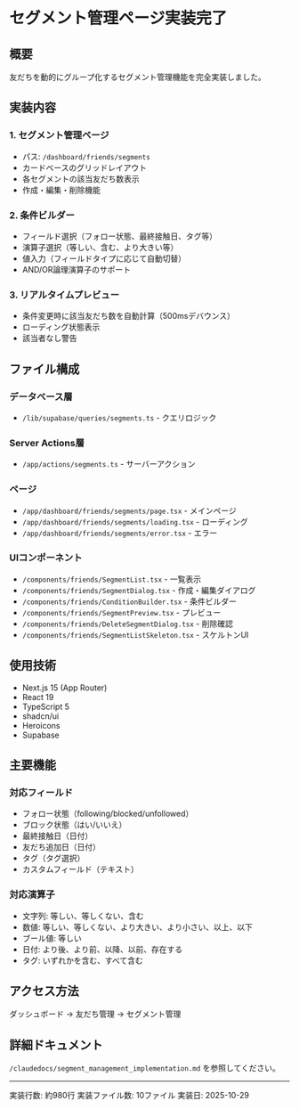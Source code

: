 # セグメント管理ページ実装完了

## 概要
友だちを動的にグループ化するセグメント管理機能を完全実装しました。

## 実装内容

### 1. セグメント管理ページ
- パス: `/dashboard/friends/segments`
- カードベースのグリッドレイアウト
- 各セグメントの該当友だち数表示
- 作成・編集・削除機能

### 2. 条件ビルダー
- フィールド選択（フォロー状態、最終接触日、タグ等）
- 演算子選択（等しい、含む、より大きい等）
- 値入力（フィールドタイプに応じて自動切替）
- AND/OR論理演算子のサポート

### 3. リアルタイムプレビュー
- 条件変更時に該当友だち数を自動計算（500msデバウンス）
- ローディング状態表示
- 該当者なし警告

## ファイル構成

### データベース層
- `/lib/supabase/queries/segments.ts` - クエリロジック

### Server Actions層
- `/app/actions/segments.ts` - サーバーアクション

### ページ
- `/app/dashboard/friends/segments/page.tsx` - メインページ
- `/app/dashboard/friends/segments/loading.tsx` - ローディング
- `/app/dashboard/friends/segments/error.tsx` - エラー

### UIコンポーネント
- `/components/friends/SegmentList.tsx` - 一覧表示
- `/components/friends/SegmentDialog.tsx` - 作成・編集ダイアログ
- `/components/friends/ConditionBuilder.tsx` - 条件ビルダー
- `/components/friends/SegmentPreview.tsx` - プレビュー
- `/components/friends/DeleteSegmentDialog.tsx` - 削除確認
- `/components/friends/SegmentListSkeleton.tsx` - スケルトンUI

## 使用技術
- Next.js 15 (App Router)
- React 19
- TypeScript 5
- shadcn/ui
- Heroicons
- Supabase

## 主要機能

### 対応フィールド
- フォロー状態（following/blocked/unfollowed）
- ブロック状態（はい/いいえ）
- 最終接触日（日付）
- 友だち追加日（日付）
- タグ（タグ選択）
- カスタムフィールド（テキスト）

### 対応演算子
- 文字列: 等しい、等しくない、含む
- 数値: 等しい、等しくない、より大きい、より小さい、以上、以下
- ブール値: 等しい
- 日付: より後、より前、以降、以前、存在する
- タグ: いずれかを含む、すべて含む

## アクセス方法
ダッシュボード → 友だち管理 → セグメント管理

## 詳細ドキュメント
`/claudedocs/segment_management_implementation.md` を参照してください。

---
実装行数: 約980行
実装ファイル数: 10ファイル
実装日: 2025-10-29
